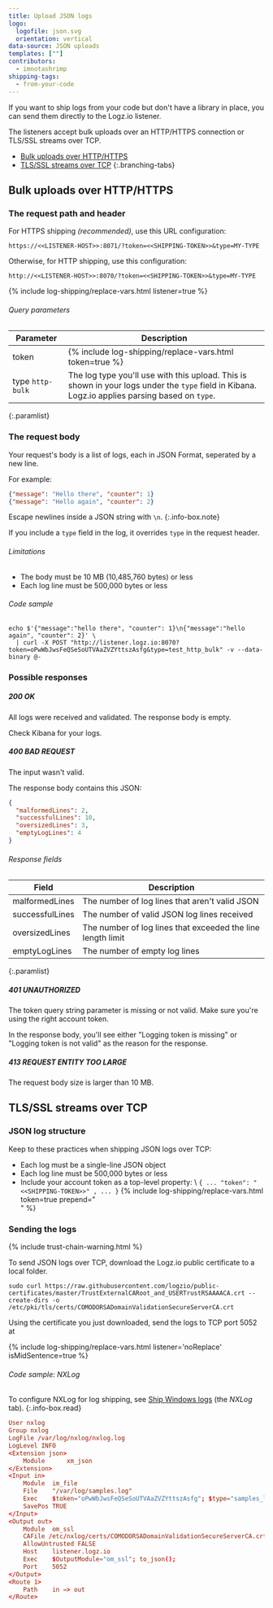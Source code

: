 ```yaml
---
title: Upload JSON logs
logo:
  logofile: json.svg
  orientation: vertical
data-source: JSON uploads
templates: [""]
contributors:
  - imnotashrimp
shipping-tags:
  - from-your-code
---
```


If you want to ship logs from your code but don't have a library in place,
you can send them directly to the Logz.io listener.

The listeners accept bulk uploads over an HTTP/HTTPS connection
or TLS/SSL streams over TCP.

<!-- tabContainer:start -->
<div class="branching-container">

* [Bulk uploads over HTTP/HTTPS](#http-config)
* [TLS/SSL streams over TCP](#tcp-config)
{:.branching-tabs}

<!-- tab:start -->
<div id="http-config">

## Bulk uploads over HTTP/HTTPS

### The request path and header

For HTTPS shipping _(recommended)_, use this URL configuration:

```
https://<<LISTENER-HOST>>:8071/?token=<<SHIPPING-TOKEN>>&type=MY-TYPE
```

Otherwise, for HTTP shipping, use this configuration:

```
http://<<LISTENER-HOST>>:8070/?token=<<SHIPPING-TOKEN>>&type=MY-TYPE
```

{% include log-shipping/replace-vars.html listener=true %}

###### Query parameters

| Parameter | Description |
|---|---|
| token <span class="required-param"></span> | {% include log-shipping/replace-vars.html token=true %} <!-- logzio-inject:account-token --> |
| type <span class="default-param">`http-bulk`</span> | The log type you'll use with this upload. This is shown in your logs under the `type` field in Kibana. <br> Logz.io applies parsing based on `type`. |
{:.paramlist}

### The request body

Your request's body is a list of logs,
each in JSON Format,
seperated by a new line.

For example:

```json
{"message": "Hello there", "counter": 1}
{"message": "Hello again", "counter": 2}
```

  Escape newlines inside a JSON string with `\n`.
  {:.info-box.note}

If you include a `type` field in the log,
it overrides `type` in the request header.

###### Limitations

* The body must be 10 MB (10,485,760 bytes) or less
* Each log line must be 500,000 bytes or less

###### Code sample

```shell
echo $'{"message":"hello there", "counter": 1}\n{"message":"hello again", "counter": 2}' \
  | curl -X POST "http://listener.logz.io:8070?token=oPwWbJwsFeQSeSoUTVAaZVZYttszAsfg&type=test_http_bulk" -v --data-binary @-
```

### Possible responses

##### 200 OK

All logs were received and validated.
The response body is empty.

Check Kibana for your logs.

##### 400 BAD REQUEST

The input wasn't valid.

The response body contains this JSON:

```json
{
  "malformedLines": 2,
  "successfulLines": 10,
  "oversizedLines": 3,
  "emptyLogLines": 4
}
```

###### Response fields

| Field | Description |
|---|---|
| malformedLines | The number of log lines that aren't valid JSON |
| successfulLines | The number of valid JSON log lines received |
| oversizedLines | The number of log lines that exceeded the line length limit |
| emptyLogLines | The number of empty log lines |
{:.paramlist}

##### 401 UNAUTHORIZED

The token query string parameter is missing or not valid.
Make sure you're using the right account token.

In the response body,
you'll see either "Logging token is missing"
or "Logging token is not valid" as the reason for the response.

##### 413 REQUEST ENTITY TOO LARGE

The request body size is larger than 10 MB.

</div>
<!-- tab:end -->

<!-- tab:start -->
<div id="tcp-config">

## TLS/SSL streams over TCP

### JSON log structure

Keep to these practices when shipping JSON logs over TCP:

* Each log must be a single-line JSON object
* Each log line must be 500,000 bytes or less
* Include your account token as a top-level property: \\
  `{ ... "token": "<<SHIPPING-TOKEN>>" , ... }`
  {% include log-shipping/replace-vars.html token=true prepend="<br>" %}

### Sending the logs

{% include trust-chain-warning.html %}

To send JSON logs over TCP, download the Logz.io public certificate to a local folder.

```shell
sudo curl https://raw.githubusercontent.com/logzio/public-certificates/master/TrustExternalCARoot_and_USERTrustRSAAAACA.crt --create-dirs -o /etc/pki/tls/certs/COMODORSADomainValidationSecureServerCA.crt
```

Using the certificate you just downloaded,
send the logs to TCP port 5052 at
<!-- logzio-inject:listener-url -->
{% include log-shipping/replace-vars.html listener='noReplace' isMidSentence=true %}

###### Code sample: NXLog

  To configure NXLog for log shipping, see
  [Ship Windows logs]({{site.baseurl}}/shipping/log-sources/windows.html)
  (the _NXLog_ tab).
  {:.info-box.read}

```conf
User nxlog
Group nxlog
LogFile /var/log/nxlog/nxlog.log
LogLevel INFO
<Extension json>
    Module      xm_json
</Extension>
<Input in>
    Module  im_file
    File    "/var/log/samples.log"
    Exec    $token="oPwWbJwsFeQSeSoUTVAaZVZYttszAsfg"; $type="samples_log"; $message = $raw_event;
    SavePos TRUE
</Input>
<Output out>
    Module  om_ssl
    CAFile /etc/nxlog/certs/COMODORSADomainValidationSecureServerCA.crt
    AllowUntrusted FALSE
    Host    listener.logz.io
    Exec    $OutputModule="om_ssl"; to_json();
    Port    5052
</Output>
<Route 1>
    Path    in => out
</Route>
```

</div>
<!-- tab:end -->

</div>
<!-- tabContainer:end -->
